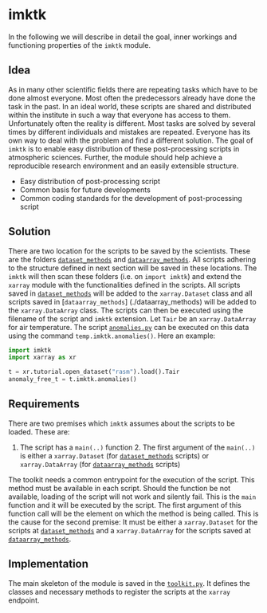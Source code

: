 # imktk

In the following we will describe in detail the goal, inner workings and
functioning properties of the `imktk` module.

## Idea

As in many other scientific fields there are repeating tasks which have to be
done almost everyone. Most often the predecessors already have done the task
in the past. In an ideal world, these scripts are shared and distributed
within the institute in such a way that everyone has access to them.
Unfortunately often the reality is different. Most tasks are solved by
several times by different individuals and mistakes are repeated. Everyone
has its own way to deal with the problem and find a different solution. The
goal of `imktk` is to enable easy distribution of these post-processing
scripts in atmospheric sciences. Further, the module should help achieve a
reproducible research environment and an easily extensible structure.

- Easy distribution of post-processing script
- Common basis for future developments
- Common coding standards for the development of post-processing script

## Solution

There are two location for the scripts to be saved by the scientists. These
are the folders [`dataset_methods`](./dataset_methods) and
[`dataarray_methods`](./dataarray_methods). All scripts adhering to the
structure defined in next section will be saved in these locations. The
`imktk` will then scan these folders (i.e. on `import imktk`) and extend the
`xarray` module with the functionalities defined in the scripts. All scripts
saved in [`dataset_methods`](./dataset_methods) will be added to the
`xarray.Dataset` class and all scripts saved in [`dataarray_methods`]
(./dataarray_methods) will be added to the `xarray.DataArray` class. The
scripts can then be executed using the filename of the script and `imktk`
extension. Let `Tair` be an `xarray.DataArray` for air temperature. The script
[`anomalies.py`](./dataarray_methods/anomalies.py) can be executed on this
data using the command `temp.imktk.anomalies()`. Here an example:

```python
import imktk
import xarray as xr

t = xr.tutorial.open_dataset("rasm").load().Tair
anomaly_free_t = t.imktk.anomalies()
```

## Requirements

There are two premises which `imktk` assumes about the scripts to be loaded.
These are:

1. The script has a `main(..)` function 2. The first argument of the
`main(..)` is either a `xarray.Dataset` (for [`dataset_methods`](./dataset_methods)
scripts) or `xarray.DataArray` (for [`dataarray_methods`](./dataarray_methods)
scripts)

The toolkit needs a common entrypoint for the execution of the script. This
method must be available in each script. Should the function be not
available, loading of the script will not work and silently fail. This is the
`main` function and it will be executed by the script. The first argument of
this function call will be the element on which the method is being called.
This is the cause for the second premise: It must be either a
`xarray.Dataset` for the scripts at [`dataset_methods`](./dataset_methods)
and a `xarray.DataArray` for the scripts saved at [`dataarray_methods`](./dataarray_methods).


## Implementation

The main skeleton of the module is saved in the [`toolkit.py`](./toolkit.py).
It defines the classes and necessary methods to register the
scripts at the `xarray` endpoint.
